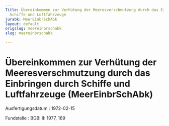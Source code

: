 ```yaml
---
Title: Übereinkommen zur Verhütung der Meeresverschmutzung durch das Einbringen durch
  Schiffe und Luftfahrzeuge
jurabk: MeerEinbrSchAbk
layout: default
origslug: meereinbrschabk
slug: meereinbrschabk

---
```


# Übereinkommen zur Verhütung der Meeresverschmutzung durch das Einbringen durch Schiffe und Luftfahrzeuge (MeerEinbrSchAbk)

Ausfertigungsdatum
:   1972-02-15

Fundstelle
:   BGBl II: 1977, 169

